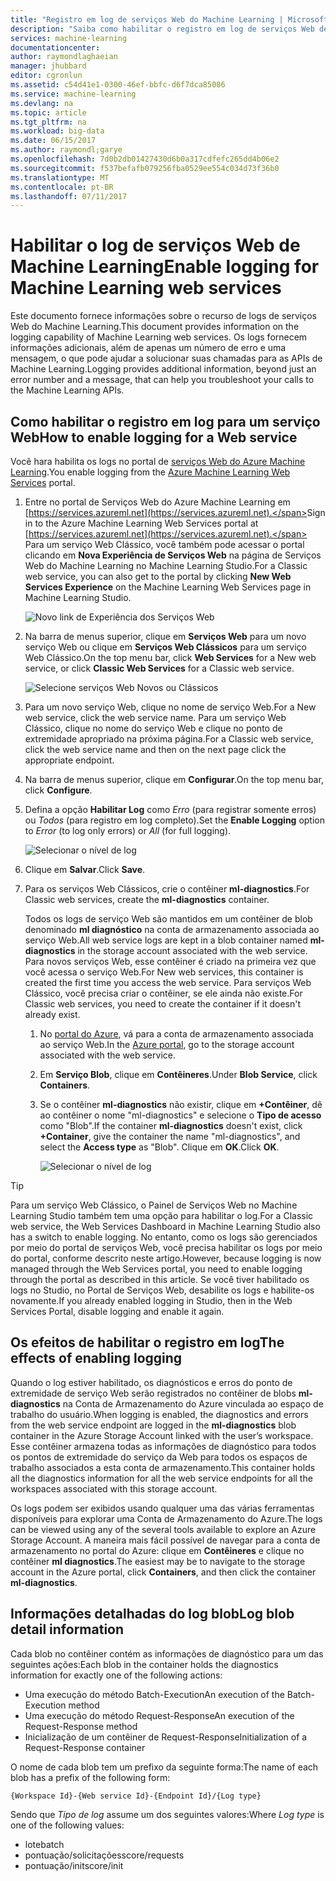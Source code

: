```yaml
---
title: "Registro em log de serviços Web do Machine Learning | Microsoft Azure"
description: "Saiba como habilitar o registro em log de serviços Web de Machine Learning. O registro em log fornece informações adicionais para ajudar a solucionar problemas com as APIs."
services: machine-learning
documentationcenter: 
author: raymondlaghaeian
manager: jhubbard
editor: cgronlun
ms.assetid: c54d41e1-0300-46ef-bbfc-d6f7dca85086
ms.service: machine-learning
ms.devlang: na
ms.topic: article
ms.tgt_pltfrm: na
ms.workload: big-data
ms.date: 06/15/2017
ms.author: raymondl;garye
ms.openlocfilehash: 7d0b2db01427430d6b0a317cdfefc265dd4b06e2
ms.sourcegitcommit: f537befafb079256fba0529ee554c034d73f36b0
ms.translationtype: MT
ms.contentlocale: pt-BR
ms.lasthandoff: 07/11/2017
---
```

# <a name="enable-logging-for-machine-learning-web-services"></a><span data-ttu-id="41f34-104">Habilitar o log de serviços Web de Machine Learning</span><span class="sxs-lookup"><span data-stu-id="41f34-104">Enable logging for Machine Learning web services</span></span>
<span data-ttu-id="41f34-105">Este documento fornece informações sobre o recurso de logs de serviços Web do Machine Learning.</span><span class="sxs-lookup"><span data-stu-id="41f34-105">This document provides information on the logging capability of Machine Learning web services.</span></span> <span data-ttu-id="41f34-106">Os logs fornecem informações adicionais, além de apenas um número de erro e uma mensagem, o que pode ajudar a solucionar suas chamadas para as APIs de Machine Learning.</span><span class="sxs-lookup"><span data-stu-id="41f34-106">Logging provides additional information, beyond just an error number and a message, that can help you troubleshoot your calls to the Machine Learning APIs.</span></span>  

## <a name="how-to-enable-logging-for-a-web-service"></a><span data-ttu-id="41f34-107">Como habilitar o registro em log para um serviço Web</span><span class="sxs-lookup"><span data-stu-id="41f34-107">How to enable logging for a Web service</span></span>

<span data-ttu-id="41f34-108">Você hara habilita os logs no portal de [serviços Web do Azure Machine Learning](https://services.azureml.net).</span><span class="sxs-lookup"><span data-stu-id="41f34-108">You enable logging from the [Azure Machine Learning Web Services](https://services.azureml.net) portal.</span></span> 

1. <span data-ttu-id="41f34-109">Entre no portal de Serviços Web do Azure Machine Learning em [https://services.azureml.net](https://services.azureml.net).</span><span class="sxs-lookup"><span data-stu-id="41f34-109">Sign in to the Azure Machine Learning Web Services portal at [https://services.azureml.net](https://services.azureml.net).</span></span> <span data-ttu-id="41f34-110">Para um serviço Web Clássico, você também pode acessar o portal clicando em **Nova Experiência de Serviços Web** na página de Serviços Web do Machine Learning no Machine Learning Studio.</span><span class="sxs-lookup"><span data-stu-id="41f34-110">For a Classic web service, you can also get to the portal by clicking **New Web Services Experience** on the Machine Learning Web Services page in Machine Learning Studio.</span></span>

   ![Novo link de Experiência dos Serviços Web](media/machine-learning-web-services-logging/new-web-services-experience-link.png)

2. <span data-ttu-id="41f34-112">Na barra de menus superior, clique em **Serviços Web** para um novo serviço Web ou clique em **Serviços Web Clássicos** para um serviço Web Clássico.</span><span class="sxs-lookup"><span data-stu-id="41f34-112">On the top menu bar, click **Web Services** for a New web service, or click **Classic Web Services** for a Classic web service.</span></span>

   ![Selecione serviços Web Novos ou Clássicos](media/machine-learning-web-services-logging/select-web-service.png)

3. <span data-ttu-id="41f34-114">Para um novo serviço Web, clique no nome de serviço Web.</span><span class="sxs-lookup"><span data-stu-id="41f34-114">For a New web service, click the web service name.</span></span> <span data-ttu-id="41f34-115">Para um serviço Web Clássico, clique no nome do serviço Web e clique no ponto de extremidade apropriado na próxima página.</span><span class="sxs-lookup"><span data-stu-id="41f34-115">For a Classic web service, click the web service name and then on the next page click the appropriate endpoint.</span></span>

4. <span data-ttu-id="41f34-116">Na barra de menus superior, clique em **Configurar**.</span><span class="sxs-lookup"><span data-stu-id="41f34-116">On the top menu bar, click **Configure**.</span></span>

5. <span data-ttu-id="41f34-117">Defina a opção **Habilitar Log** como *Erro* (para registrar somente erros) ou *Todos* (para registro em log completo).</span><span class="sxs-lookup"><span data-stu-id="41f34-117">Set the **Enable Logging** option to *Error* (to log only errors) or *All* (for full logging).</span></span>

   ![Selecionar o nível de log](media/machine-learning-web-services-logging/enable-logging.png)

6. <span data-ttu-id="41f34-119">Clique em **Salvar**.</span><span class="sxs-lookup"><span data-stu-id="41f34-119">Click **Save**.</span></span>

7. <span data-ttu-id="41f34-120">Para os serviços Web Clássicos, crie o contêiner **ml-diagnostics**.</span><span class="sxs-lookup"><span data-stu-id="41f34-120">For Classic web services, create the **ml-diagnostics** container.</span></span>

   <span data-ttu-id="41f34-121">Todos os logs de serviço Web são mantidos em um contêiner de blob denominado **ml diagnóstico** na conta de armazenamento associada ao serviço Web.</span><span class="sxs-lookup"><span data-stu-id="41f34-121">All web service logs are kept in a blob container named **ml-diagnostics** in the storage account associated with the web service.</span></span> <span data-ttu-id="41f34-122">Para novos serviços Web, esse contêiner é criado na primeira vez que você acessa o serviço Web.</span><span class="sxs-lookup"><span data-stu-id="41f34-122">For New web services, this container is created the first time you access the web service.</span></span> <span data-ttu-id="41f34-123">Para serviços Web Clássico, você precisa criar o contêiner, se ele ainda não existe.</span><span class="sxs-lookup"><span data-stu-id="41f34-123">For Classic web services, you need to create the container if it doesn't already exist.</span></span> 

   1. <span data-ttu-id="41f34-124">No [portal do Azure](https://portal.azure.com), vá para a conta de armazenamento associada ao serviço Web.</span><span class="sxs-lookup"><span data-stu-id="41f34-124">In the [Azure portal](https://portal.azure.com), go to the storage account associated with the web service.</span></span>

   2. <span data-ttu-id="41f34-125">Em **Serviço Blob**, clique em **Contêineres**.</span><span class="sxs-lookup"><span data-stu-id="41f34-125">Under **Blob Service**, click **Containers**.</span></span>

   3. <span data-ttu-id="41f34-126">Se o contêiner **ml-diagnostics** não existir, clique em **+Contêiner**, dê ao contêiner o nome "ml-diagnostics" e selecione o **Tipo de acesso** como "Blob".</span><span class="sxs-lookup"><span data-stu-id="41f34-126">If the container **ml-diagnostics** doesn't exist, click **+Container**, give the container the name "ml-diagnostics", and select the **Access type** as "Blob".</span></span> <span data-ttu-id="41f34-127">Clique em **OK**.</span><span class="sxs-lookup"><span data-stu-id="41f34-127">Click **OK**.</span></span>

      ![Selecionar o nível de log](media/machine-learning-web-services-logging/create-ml-diagnostics-container.png)

> [!TIP]
>
> <span data-ttu-id="41f34-129">Para um serviço Web Clássico, o Painel de Serviços Web no Machine Learning Studio também tem uma opção para habilitar o log.</span><span class="sxs-lookup"><span data-stu-id="41f34-129">For a Classic web service, the Web Services Dashboard in Machine Learning Studio also has a switch to enable logging.</span></span> <span data-ttu-id="41f34-130">No entanto, como os logs são gerenciados por meio do portal de serviços Web, você precisa habilitar os logs por meio do portal, conforme descrito neste artigo.</span><span class="sxs-lookup"><span data-stu-id="41f34-130">However, because logging is now managed through the Web Services portal, you need to enable logging through the portal as described in this article.</span></span> <span data-ttu-id="41f34-131">Se você tiver habilitado os logs no Studio, no Portal de Serviços Web, desabilite os logs e habilite-os novamente.</span><span class="sxs-lookup"><span data-stu-id="41f34-131">If you already enabled logging in Studio, then in the Web Services Portal, disable logging and enable it again.</span></span>


## <a name="the-effects-of-enabling-logging"></a><span data-ttu-id="41f34-132">Os efeitos de habilitar o registro em log</span><span class="sxs-lookup"><span data-stu-id="41f34-132">The effects of enabling logging</span></span>
<span data-ttu-id="41f34-133">Quando o log estiver habilitado, os diagnósticos e erros do ponto de extremidade de serviço Web serão registrados no contêiner de blobs **ml-diagnostics** na Conta de Armazenamento do Azure vinculada ao espaço de trabalho do usuário.</span><span class="sxs-lookup"><span data-stu-id="41f34-133">When logging is enabled, the diagnostics and errors from the web service endpoint are logged in the **ml-diagnostics** blob container in the Azure Storage Account linked with the user’s workspace.</span></span> <span data-ttu-id="41f34-134">Esse contêiner armazena todas as informações de diagnóstico para todos os pontos de extremidade do serviço da Web para todos os espaços de trabalho associados a esta conta de armazenamento.</span><span class="sxs-lookup"><span data-stu-id="41f34-134">This container holds all the diagnostics information for all the web service endpoints for all the workspaces associated with this storage account.</span></span>

<span data-ttu-id="41f34-135">Os logs podem ser exibidos usando qualquer uma das várias ferramentas disponíveis para explorar uma Conta de Armazenamento do Azure.</span><span class="sxs-lookup"><span data-stu-id="41f34-135">The logs can be viewed using any of the several tools available to explore an Azure Storage Account.</span></span> <span data-ttu-id="41f34-136">A maneira mais fácil possível de navegar para a conta de armazenamento no portal do Azure: clique em **Contêineres** e clique no contêiner **ml diagnostics**.</span><span class="sxs-lookup"><span data-stu-id="41f34-136">The easiest may be to navigate to the storage account in the Azure portal, click **Containers**, and then click the container **ml-diagnostics**.</span></span>  

## <a name="log-blob-detail-information"></a><span data-ttu-id="41f34-137">Informações detalhadas do log blob</span><span class="sxs-lookup"><span data-stu-id="41f34-137">Log blob detail information</span></span>
<span data-ttu-id="41f34-138">Cada blob no contêiner contém as informações de diagnóstico para um das seguintes ações:</span><span class="sxs-lookup"><span data-stu-id="41f34-138">Each blob in the container holds the diagnostics information for exactly one of the following actions:</span></span>

* <span data-ttu-id="41f34-139">Uma execução do método Batch-Execution</span><span class="sxs-lookup"><span data-stu-id="41f34-139">An execution of the Batch-Execution method</span></span>  
* <span data-ttu-id="41f34-140">Uma execução do método Request-Response</span><span class="sxs-lookup"><span data-stu-id="41f34-140">An execution of the Request-Response method</span></span>  
* <span data-ttu-id="41f34-141">Inicialização de um contêiner de Request-Response</span><span class="sxs-lookup"><span data-stu-id="41f34-141">Initialization of a Request-Response container</span></span>

<span data-ttu-id="41f34-142">O nome de cada blob tem um prefixo da seguinte forma:</span><span class="sxs-lookup"><span data-stu-id="41f34-142">The name of each blob has a prefix of the following form:</span></span> 


`{Workspace Id}-{Web service Id}-{Endpoint Id}/{Log type}`


<span data-ttu-id="41f34-143">Sendo que _Tipo de log_ assume um dos seguintes valores:</span><span class="sxs-lookup"><span data-stu-id="41f34-143">Where _Log type_ is one of the following values:</span></span>  

* <span data-ttu-id="41f34-144">lote</span><span class="sxs-lookup"><span data-stu-id="41f34-144">batch</span></span>  
* <span data-ttu-id="41f34-145">pontuação/solicitações</span><span class="sxs-lookup"><span data-stu-id="41f34-145">score/requests</span></span>  
* <span data-ttu-id="41f34-146">pontuação/init</span><span class="sxs-lookup"><span data-stu-id="41f34-146">score/init</span></span>  

